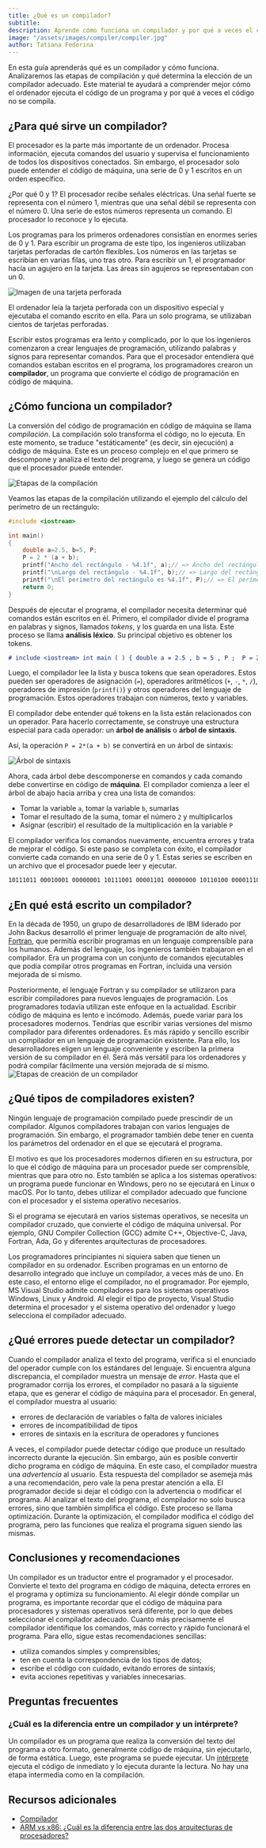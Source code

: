 ```yaml
---
title: ¿Qué es un compilador?
subtitle:
description: Aprende cómo funciona un compilador y por qué a veces el código no se compila
image: "/assets/images/compiler/compiler.jpg"
author: Tatiana Fedorina
---
```


En esta guía aprenderás qué es un compilador y cómo funciona. Analizaremos las etapas de compilación y qué determina la elección de un compilador adecuado. Este material te ayudará a comprender mejor cómo el ordenador ejecuta el código de un programa y por qué a veces el código no se compila.

## ¿Para qué sirve un compilador?

El procesador es la parte más importante de un ordenador. Procesa información, ejecuta comandos del usuario y supervisa el funcionamiento de todos los dispositivos conectados. Sin embargo, el procesador solo puede entender el código de máquina, una serie de 0 y 1 escritos en un orden específico.

¿Por qué 0 y 1? El procesador recibe señales eléctricas. Una señal fuerte se representa con el número 1, mientras que una señal débil se representa con el número 0. Una serie de estos números representa un comando. El procesador lo reconoce y lo ejecuta.

<Banner name="profession-java" />

Los programas para los primeros ordenadores consistían en enormes series de 0 y 1. Para escribir un programa de este tipo, los ingenieros utilizaban tarjetas perforadas de cartón flexibles. Los números en las tarjetas se escribían en varias filas, uno tras otro. Para escribir un 1, el programador hacía un agujero en la tarjeta. Las áreas sin agujeros se representaban con un 0.

![Imagen de una tarjeta perforada](/assets/images/compiler/card.png)

El ordenador leía la tarjeta perforada con un dispositivo especial y ejecutaba el comando escrito en ella. Para un solo programa, se utilizaban cientos de tarjetas perforadas.

Escribir estos programas era lento y complicado, por lo que los ingenieros comenzaron a crear lenguajes de programación, utilizando palabras y signos para representar comandos. Para que el procesador entendiera qué comandos estaban escritos en el programa, los programadores crearon un **compilador**, un programa que convierte el código de programación en código de máquina.

## ¿Cómo funciona un compilador?

La conversión del código de programación en código de máquina se llama *compilación*. La compilación solo transforma el código, no lo ejecuta. En este momento, se traduce "estáticamente" (es decir, sin ejecución) a código de máquina. Este es un proceso complejo en el que primero se descompone y analiza el texto del programa, y luego se genera un código que el procesador puede entender.

![Etapas de la compilación](/assets/images/compiler/compilation_steps.jpg)

Veamos las etapas de la compilación utilizando el ejemplo del cálculo del perímetro de un rectángulo:

```cpp
#include <iostream>

int main()
{
    double a=2.5, b=5, P;
    P = 2 * (a + b);
    printf("Ancho del rectángulo - %4.1f", a);// => Ancho del rectángulo - 2.5
    printf("\nLargo del rectángulo - %4.1f", b);// => Largo del rectángulo - 5.0
    printf("\nEl perímetro del rectángulo es %4.1f", P);// => El perímetro del rectángulo es 15.0
    return 0;
}
```

Después de ejecutar el programa, el compilador necesita determinar qué comandos están escritos en él. Primero, el compilador divide el programa en palabras y signos, llamados *tokens*, y los guarda en una lista. Este proceso se llama **análisis léxico**. Su principal objetivo es obtener los tokens.

```markdown
# include <iostream> int main ( ) { double a = 2.5 , b = 5 , P ;  P = 2 * ( a + b ) ; printf ( " Ancho del rectángulo - % 4.1 f " , a ) ; printf ( " \ n Largo del rectángulo - % 4.1 f " , b ) ; printf ( " \ n El perímetro del rectángulo es % 4.1 f " ,   P ) ; return 0 ; }
```

Luego, el compilador lee la lista y busca tokens que sean operadores. Estos pueden ser operadores de asignación (`=`), operadores aritméticos (`+`, `-`, `*`, `/`), operadores de impresión (`printf()`) y otros operadores del lenguaje de programación. Estos operadores trabajan con números, texto y variables.

El compilador debe entender qué tokens en la lista están relacionados con un operador. Para hacerlo correctamente, se construye una estructura especial para cada operador: un **árbol de análisis** o **árbol de sintaxis**.

Así, la operación `P = 2*(a + b)` se convertirá en un árbol de sintaxis:

![Árbol de sintaxis](/assets/images/compiler/parse_tree.jpg)

Ahora, cada árbol debe descomponerse en comandos y cada comando debe convertirse en código de **máquina**.
El compilador comienza a leer el árbol de abajo hacia arriba y crea una lista de comandos:

- Tomar la variable `a`, tomar la variable `b`, sumarlas
- Tomar el resultado de la suma, tomar el número `2` y multiplicarlos
- Asignar (escribir) el resultado de la multiplicación en la variable `P`

El compilador verifica los comandos nuevamente, encuentra errores y trata de mejorar el código. Si este paso se completa con éxito, el compilador convierte cada comando en una serie de 0 y 1. Estas series se escriben en un archivo que el procesador puede leer y ejecutar.

```markdown
10111011 00010001 00000001 10111001 00001101 00000000 10110100 00001110 10001010 00000111 01000011 11001101 00010000 11100010 11111001 11001101 00100000 01001000 01100101 01101100 01101100 01101111 00101100 00100000 01010111 01101111 01110010 01101100 01100100 00100001
```

## ¿En qué está escrito un compilador?

En la década de 1950, un grupo de desarrolladores de IBM liderado por John Backus desarrolló el primer lenguaje de programación de alto nivel, [Fortran](https://es.wikipedia.org/wiki/Fortran), que permitía escribir programas en un lenguaje comprensible para los humanos. Además del lenguaje, los ingenieros también trabajaron en el compilador. Era un programa con un conjunto de comandos ejecutables que podía compilar otros programas en Fortran, incluida una versión mejorada de sí mismo.

Posteriormente, el lenguaje Fortran y su compilador se utilizaron para escribir compiladores para nuevos lenguajes de programación. Los programadores todavía utilizan este enfoque en la actualidad.
Escribir código de máquina es lento e incómodo. Además, puede variar para los procesadores modernos. Tendrías que escribir varias versiones del mismo compilador para diferentes ordenadores. Es más rápido y sencillo escribir un compilador en un lenguaje de programación existente. Para ello, los desarrolladores eligen un lenguaje conveniente y escriben la primera versión de su compilador en él. Será más versátil para los ordenadores y podrá compilar fácilmente una versión mejorada de sí mismo.
![Etapas de creación de un compilador](/assets/images/compiler/create_compiler.jpg)

## ¿Qué tipos de compiladores existen?

Ningún lenguaje de programación compilado puede prescindir de un compilador. Algunos compiladores trabajan con varios lenguajes de programación. Sin embargo, el programador también debe tener en cuenta los parámetros del ordenador en el que se ejecutará el programa.

El motivo es que los procesadores modernos difieren en su estructura, por lo que el código de máquina para un procesador puede ser comprensible, mientras que para otro no. Esto también se aplica a los sistemas operativos: un programa puede funcionar en Windows, pero no se ejecutará en Linux o macOS. Por lo tanto, debes utilizar el compilador adecuado que funcione con el procesador y el sistema operativo necesarios.

Si el programa se ejecutará en varios sistemas operativos, se necesita un compilador cruzado, que convierte el código de máquina universal. Por ejemplo, GNU Compiler Collection (GCC) admite C++, Objective-C, Java, Fortran, Ada, Go y diferentes arquitecturas de procesadores.

Los programadores principiantes ni siquiera saben que tienen un compilador en su ordenador. Escriben programas en un entorno de desarrollo integrado que incluye un compilador, a veces más de uno. En este caso, el entorno elige el compilador, no el programador. Por ejemplo, MS Visual Studio admite compiladores para los sistemas operativos Windows, Linux y Android. Al elegir el tipo de proyecto, Visual Studio determina el procesador y el sistema operativo del ordenador y luego selecciona el compilador adecuado.

## ¿Qué errores puede detectar un compilador?

Cuando el compilador analiza el texto del programa, verifica si el enunciado del operador cumple con los estándares del lenguaje. Si encuentra alguna discrepancia, el compilador muestra un mensaje de *error*. Hasta que el programador corrija los errores, el compilador no pasará a la siguiente etapa, que es generar el código de máquina para el procesador.
En general, el compilador muestra al usuario:
- errores de declaración de variables o falta de valores iniciales
- errores de incompatibilidad de tipos
- errores de sintaxis en la escritura de operadores y funciones

A veces, el compilador puede detectar código que produce un resultado incorrecto durante la ejecución. Sin embargo, aún es posible convertir dicho programa en código de máquina. En este caso, el compilador muestra una *advertencia* al usuario. Esta respuesta del compilador se asemeja más a una recomendación, pero vale la pena prestar atención a ella. El programador decide si dejar el código con la advertencia o modificar el programa.
Al analizar el texto del programa, el compilador no solo busca errores, sino que también simplifica el código. Este proceso se llama optimización.
Durante la optimización, el compilador modifica el código del programa, pero las funciones que realiza el programa siguen siendo las mismas.

## Conclusiones y recomendaciones

Un compilador es un traductor entre el programador y el procesador. Convierte el texto del programa en código de máquina, detecta errores en el programa y optimiza su funcionamiento.
Al elegir dónde compilar un programa, es importante recordar que el código de máquina para procesadores y sistemas operativos será diferente, por lo que debes seleccionar el compilador adecuado.
Cuanto más precisamente el compilador identifique los comandos, más correcto y rápido funcionará el programa. Para ello, sigue estas recomendaciones sencillas:
- utiliza comandos simples y comprensibles;
- ten en cuenta la correspondencia de los tipos de datos;
- escribe el código con cuidado, evitando errores de sintaxis;
- evita acciones repetitivas y variables innecesarias.

## Preguntas frecuentes

### ¿Cuál es la diferencia entre un compilador y un intérprete?

Un compilador es un programa que realiza la conversión del texto del programa a otro formato, generalmente código de máquina, sin ejecutarlo, de forma estática. Luego, este programa se puede ejecutar. Un [intérprete](https://es.wikipedia.org/wiki/Int%C3%A9rprete_(inform%C3%A1tica)) ejecuta el código de inmediato y lo ejecuta durante la lectura. No hay una etapa intermedia como en la compilación.

## Recursos adicionales

* [Compilador](https://es.wikipedia.org/wiki/Compilador)
* [ARM vs x86: ¿Cuál es la diferencia entre las dos arquitecturas de procesadores?](https://www.profesionalreview.com/2017/11/26/procesadores-x86-vs-arm-diferencias-ventajas-principales/#:~:text=La%20diferencia%20entre%20ARM%20y%20x86%20se%20da%20principalmente%20en,como%20objetivo%20ser%20m%C3%A1s%20simple.)
